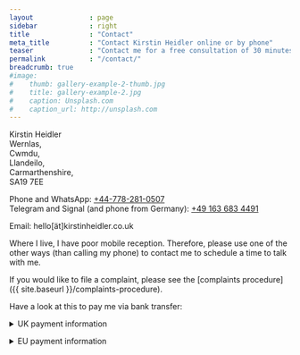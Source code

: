 ```yaml
---
layout              : page
sidebar             : right
title               : "Contact"
meta_title          : "Contact Kirstin Heidler online or by phone"
teaser              : "Contact me for a free consultation of 30 minutes to find out how and if we can work together."
permalink           : "/contact/"
breadcrumb: true
#image:
#    thumb: gallery-example-2-thumb.jpg
#    title: gallery-example-2.jpg
#    caption: Unsplash.com
#    caption_url: http://unsplash.com
---
```


<!--
If you need a fabulous contact form for your website, I suggest you use the free version of [Wufoo](http://www.wufoo.com/) -->


<!--
<iframe height="492" title="Contact Kirstin Heidler" allowtransparency="true" frameborder="0" scrolling="no" style="width:100%;border:none" src="https://kirstin.wufoo.com/embed/z1jj93jg1n50qti/"> <a href="https://kirstin.wufoo.com/forms/z1jj93jg1n50qti/">Click here to contact me!</a> </iframe>
-->

Kirstin Heidler  
Wernlas,  
Cwmdu,  
Llandeilo,  
Carmarthenshire,  
SA19 7EE

Phone and WhatsApp: [+44-778-281-0507](tel:+447782810507)  
Telegram and Signal (and phone from Germany): [+49&nbsp;163&nbsp;683&nbsp;4491](tel:+491636834491)

Email: <a id="mailLink">hello[ät]kirstinheidler.co.uk</a>

Where I live, I have poor mobile reception. Therefore, please use one of the other ways (than calling my phone) to contact me to schedule a time to talk with me.

If you would like to file a complaint, please see the [complaints procedure]({{ site.baseurl }}/complaints-procedure).


Have a look at this to pay me via bank transfer:

<p><details>
  <summary>UK payment information</summary>
  <img src="{{ site.urlimg }}/BankDetails/UKBankAccountDetails.jpg" />
</details></p>
<p><details>
  <summary>EU payment information</summary>
  <img src="{{ site.urlimg }}/BankDetails/EUBankAccountDetails.jpg" />
</details></p>





<!-- obfuscated email -->
<script type="text/javascript">
// from https://stackoverflow.com/a/14497443
//do some really cool stuff
var at = String.fromCharCode(60 + 4);
var text = "hello" + at +"kirstinheidler" + ".co." + 'uk';
document.getElementById("mailLink").href = "mai" + "lto:" + text;
document.getElementById("mailLink").innerText = text;
</script>

